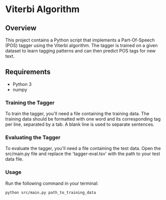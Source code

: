 # Viterbi Algorithm

## Overview
This project contains a Python script that implements a Part-Of-Speech (POS) tagger using the Viterbi algorithm. The tagger is trained on a given dataset to learn tagging patterns and can then predict POS tags for new text.

## Requirements
- Python 3
- numpy

### Training the Tagger
To train the tagger, you'll need a file containing the training data. The training data should be formatted with one word and its corresponding tag per line, separated by a tab. A blank line is used to separate sentences.

### Evaluating the Tagger
To evaluate the tagger, you'll need a file containing the test data. Open the src/main.py file and replace the 'tagger-eval.tsv' with the path to your test data file.

### Usage
Run the following command in your terminal:

```sh
python src/main.py path_to_training_data
```